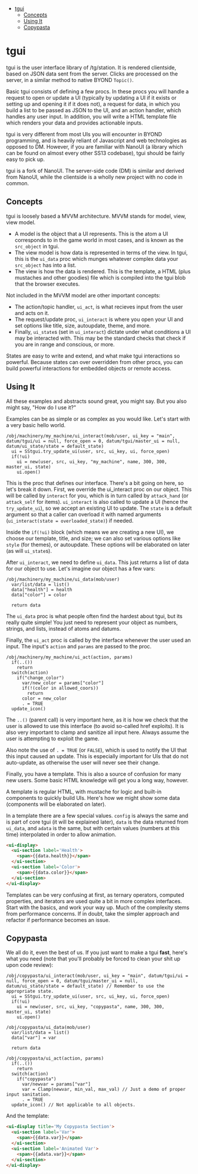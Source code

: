 <!-- TOC depthFrom:1 depthTo:6 withLinks:1 updateOnSave:1 orderedList:0 -->

- [tgui](#tgui)
	- [Concepts](#concepts)
	- [Using It](#using-it)
	- [Copypasta](#copypasta)

<!-- /TOC -->

# tgui
tgui is the user interface library of /tg/station. It is rendered clientside,  based on JSON data sent from the server. Clicks are processed on the server, in  a similar method to native BYOND `Topic()`.

Basic tgui consists of defining a few procs. In these procs you will handle a request to open or update a UI (typically by updating a UI if it exists or setting up and opening it if it does not), a request for data, in which you build a list to be passed as JSON to the UI, and an action handler, which handles any user input. In addition, you will write a HTML template file which renders your data and provides actionable inputs.

tgui is very different from most UIs you will encounter in BYOND programming, and is heavily reliant of Javascript and web technologies as opposed to DM. However, if you are familiar with NanoUI (a library which can be found on almost every other SS13 codebase), tgui should be fairly easy to pick up.

tgui is a fork of NanoUI. The server-side code (DM) is similar and derived from NanoUI, while the clientside is a wholly new project with no code in common.

## Concepts
tgui is loosely based a MVVM architecture. MVVM stands for model, view, view model.
- A model is the object that a UI represents. This is the atom a UI corresponds to in the game world in most cases, and is known as the `src_object` in tgui.
- The view model is how data is represented in terms of the view. In tgui, this is the `ui_data` proc which munges whatever complex data your `src_object` has into a list.
- The view is how the data is rendered. This is the template, a HTML (plus mustaches and other goodies) file which is compiled into the tgui blob that the browser executes.

Not included in the MVVM model are other important concepts:
- The action/topic handler, `ui_act`, is what recieves input from the user and acts on it.
- The request/update proc, `ui_interact` is where you open your UI and set options like title, size, autoupdate, theme, and more.
- Finally, `ui_state`s (set in `ui_interact`) dictate under what conditions a UI may be interacted with. This may be the standard checks that check if you are in range and conscious, or more.

States are easy to write and extend, and what make tgui interactions so powerful. Because states can over overridden from other procs, you can build powerful interactions for embedded objects or remote access.

## Using It
All these examples and abstracts sound great, you might say. But you also might say, "How do I use it?"

Examples can be as simple or as complex as you would like. Let's start with a very basic hello world.

```DM
/obj/machinery/my_machine/ui_interact(mob/user, ui_key = "main", datum/tgui/ui = null, force_open = 0, datum/tgui/master_ui = null, datum/ui_state/state = default_state)
  ui = SStgui.try_update_ui(user, src, ui_key, ui, force_open)
  if(!ui)
    ui = new(user, src, ui_key, "my_machine", name, 300, 300, master_ui, state)
    ui.open()
```

This is the proc that defines our interface. There's a bit going on here, so let's break it down. First, we override the ui_interact proc on our object. This will be called by `interact` for you, which is in turn called by `attack_hand` (or `attack_self` for items). `ui_interact` is also called to update a UI (hence the `try_update_ui`), so we accept an existing UI to update. The `state` is a default argument so that a caller can overload it with named arguments (`ui_interact(state = overloaded_state)`) if needed.

Inside the `if(!ui)` block (which means we are creating a new UI), we choose our template, title, and size; we can also set various options like `style` (for themes), or autoupdate. These options will be elaborated on later (as will `ui_state`s).

After `ui_interact`, we need to define `ui_data`. This just returns a list of data for our object to use. Let's imagine our object has a few vars:

```DM
/obj/machinery/my_machine/ui_data(mob/user)
  var/list/data = list()
  data["health"] = health
  data["color"] = color

  return data
```

The `ui_data` proc is what people often find the hardest about tgui, but its really quite simple! You just need to represent your object as numbers, strings, and lists, instead of atoms and datums.

Finally, the `ui_act` proc is called by the interface whenever the user used an input. The input's `action` and `params` are passed to the proc.

```DM
/obj/machinery/my_machine/ui_act(action, params)
  if(..())
    return
  switch(action)
    if("change_color")
      var/new_color = params["color"]
      if(!(color in allowed_coors))
        return
      color = new_color
      . = TRUE
  update_icon()
```

The `..()` (parent call) is very important here, as it is how we check that the user is allowed to use this interface (to avoid so-called href exploits). It is also very important to clamp and sanitize all input here. Always assume the user is attempting to exploit the game.

Also note the use of `. = TRUE` (or `FALSE`), which is used to notify the UI that this input caused an update. This is especially important for UIs that do not auto-update, as otherwise the user will never see their change.

Finally, you have a template. This is also a source of confusion for many new users. Some basic HTML knowledge will get you a long way, however.

A template is regular HTML, with mustache for logic and built-in components to quickly build UIs. Here's how we might show some data (components will be elaborated on later).

In a template there are a few special values. `config` is always the same and is part of core tgui (it will be explained later), `data` is the data returned from `ui_data`, and `adata` is the same, but with certain values (numbers at this time) interpolated in order to allow animation.

```html
<ui-display>
  <ui-section label='Health'>
    <span>{{data.health}}</span>
  </ui-section>
  <ui-section label='Color'>
    <span>{{data.color}}</span>
  </ui-section>
</ui-display>
```

Templates can be very confusing at first, as ternary operators, computed properties, and iterators are used quite a bit in more complex interfaces. Start with the basics, and work your way up. Much of the complexity stems from performance concerns. If in doubt, take the simpler approach and refactor if performance becomes an issue.

## Copypasta
We all do it, even the best of us. If you just want to make a tgui **fast**, here's what you need (note that you'll probably be forced to clean your shit up upon code review):

```DM
/obj/copypasta/ui_interact(mob/user, ui_key = "main", datum/tgui/ui = null, force_open = 0, datum/tgui/master_ui = null, datum/ui_state/state = default_state) // Remember to use the appropriate state.
  ui = SStgui.try_update_ui(user, src, ui_key, ui, force_open)
  if(!ui)
    ui = new(user, src, ui_key, "copypasta", name, 300, 300, master_ui, state)
    ui.open()

/obj/copypasta/ui_data(mob/user)
  var/list/data = list()
  data["var"] = var

  return data

/obj/copypasta/ui_act(action, params)
  if(..())
    return
  switch(action)
    if("copypasta")
      var/newvar = params["var"]
      var = Clamp(newvar, min_val, max_val) // Just a demo of proper input sanitation.
      . = TRUE
  update_icon() // Not applicable to all objects.
```

And the template:

```html
<ui-display title='My Copypasta Section'>
  <ui-section label='Var'>
    <span>{{data.var}}</span>
  </ui-section>
  <ui-section label='Animated Var'>
    <span>{{adata.var}}</span>
  </ui-section>
</ui-display>
```
